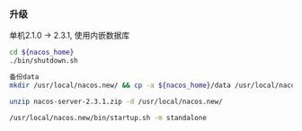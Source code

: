 ### 升级

单机2.1.0 -> 2.3.1, 使用内嵌数据库

```bash
cd ${nacos_home}
./bin/shutdown.sh

备份data
mkdir /usr/local/nacos.new/ && cp -a ${nacos_home}/data /usr/local/nacos.new/

unzip nacos-server-2.3.1.zip -d /usr/local/nacos.new/

/usr/local/nacos.new/bin/startup.sh -m standalone



```